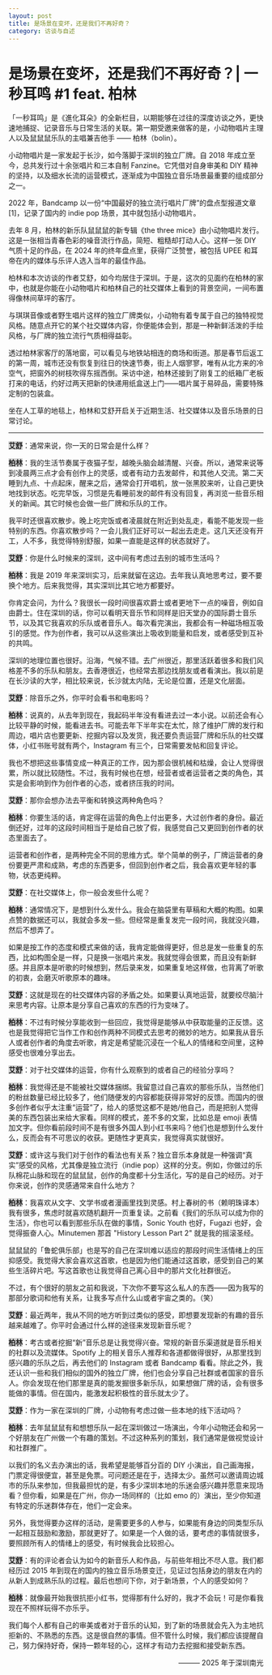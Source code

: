 ```yaml
---
layout: post
title: 是场景在变坏，还是我们不再好奇？
category: 访谈与自述
---
```


# 是场景在变坏，还是我们不再好奇？| 一秒耳鸣 #1 feat. 柏林

「一秒耳鸣」是《進化耳朵》的全新栏目，以期能够在过往的深度访谈之外，更快速地捕捉、记录音乐与日常生活的关联。第一期受邀来做客的是，小动物唱片主理人以及鼠鼠鼠乐队的主唱兼吉他手 —— 柏林（bolin）。

小动物唱片是一家发起于长沙，如今落脚于深圳的独立厂牌。自 2018 年成立至今，总共发行过十余张唱片和三本自制 Fanzine。它凭借对自身审美和 DIY 精神的坚持，以及细水长流的运营模式，逐渐成为中国独立音乐场景最重要的组成部分之一。

2022 年，Bandcamp 以一份“中国最好的独立流行唱片厂牌”的盘点型报道文章[1]，记录了国内的 indie pop 场景，其中就包括小动物唱片。

去年 8 月，柏林的新乐队鼠鼠鼠的新专辑《the three mice》由小动物唱片发行。这是一张相当青春色彩的噪音流行作品，简短、粗糙却打动人心。这样一张 DIY 气质十足的作品，在 2024 年的终年盘点里，获得广泛赞誉，被包括 UPEE 和耳帝在内的媒体与乐评人选入当年的最佳作品。

柏林和本次访谈的作者艾舒，如今均居住于深圳。于是，这次的见面约在柏林的家中，也就是你能在小动物唱片和柏林自己的社交媒体上看到的背景空间，一间布置得像林间草坪的客厅。

与琪琪音像或者野生唱片这样的独立厂牌类似，小动物有着专属于自己的独特视觉风格。随意点开它的某个社交媒体内容，你便能体会到，那是一种新鲜活泼的手绘风格，与厂牌的独立流行气质相得益彰。

透过柏林家客厅的落地窗，可以看见与地铁站相连的商场和街道。那是春节后返工的第一周，城市还没有恢复到往日的快速节奏，街上人烟寥寥，唯有从北方来的冷空气，把窗外的树枝吹得东摇西倒。采访中途，柏林还接到了刚复工的纸箱厂老板打来的电话，约好过两天把新的快递用纸盒送上门——唱片属于易碎品，需要特殊定制的包装盒。

坐在人工草的地毯上，柏林和艾舒开启关于近期生活、社交媒体以及音乐场景的日常讨论。

---

<span style= "background:lightgrey"><b>艾舒</b></span>：通常来说，你一天的日常会是什么样？

<span style= "background:lightgrey"><b>柏林</b></span>：我的生活节奏属于夜猫子型，越晚头脑会越清醒、兴奋。所以，通常来说等到凌晨两三点才会有创作上的灵感，或者有动力去发邮件，和其他人交流。第二天睡到九点、十点起床，醒来之后，通常会打开唱机，放一张黑胶来听，让自己更快地找到状态。吃完早饭，习惯是先看睡前发的邮件有没有回复，再浏览一些音乐相关的新闻。其它时候也会做一些厂牌和乐队的工作。

我平时还很喜欢散步。晚上吃完饭或者凌晨就在附近到处乱走，看能不能发现一些特别的东西。你喜欢散步吗？一会儿我们正好可以一起出去走走。这几天还没有开工，人不多，我觉得特别舒服，如果一直能是这样的状态就好了。

<span style= "background:lightgrey"><b>艾舒</b></span>：你是什么时候来的深圳，这中间有考虑过去别的城市生活吗？

<span style= "background:lightgrey"><b>柏林</b></span>：我是 2019 年来深圳实习，后来就留在这边。去年我认真地思考过，要不要换个地方。后来我觉得，其实深圳比其它地方都要好。

你肯定会问，为什么？我很长一段时间很喜欢爵士或者更地下一点的噪音，例如自由爵士。住在深圳的话，你可以看明天音乐节和同样是旧天堂办的国际爵士音乐节，以及其它我喜欢的乐队或者音乐人。每次看完演出，我都会有一种磁场相互吸引的感觉。作为创作者，我可以从这些演出上吸收到能量和启发，或者感受到互补的共鸣。

深圳的地理位置也很好。沿海，气候不错。去广州很近，那里活跃着很多和我们风格差不多的乐队和朋友。去香港很近，也经常去那边找朋友或者看演出。我以前是在长沙读的大学，相比较来说，长沙就太内陆，无论是位置，还是文化层面。

<span style= "background:lightgrey"><b>艾舒</b></span>：除音乐之外，你平时会看书和电影吗？

<span style= "background:lightgrey"><b>柏林</b></span>：说真的，从去年到现在，我起码半年没有看进去过一本小说。以前还会有心比较平静的时候，能看进去书。可能去年下半年实在太忙，除了维护厂牌的发行和周边，唱片店也要更新、挖掘内容以及发货，我还要负责运营厂牌和乐队的社交媒体，小红书账号就有两个，Instagram 有三个，日常需要发帖和回复评论。

我也不想把这些事情变成一种真正的工作，因为那会很机械和枯燥，会让人觉得很累，所以就比较随性。不过，我有时候也在想，经营者或者运营者之类的角色，其实是会影响到作为创作者的心态，或者挤压我的时间。

<span style= "background:lightgrey"><b>艾舒</b></span>：那你会想办法去平衡和转换这两种角色吗？

<span style= "background:lightgrey"><b>柏林</b></span>：你要生活的话，肯定得在运营的角色上付出更多，大过创作者的身份。最近倒还好，过年的这段时间相当于是给自己放了假，我感觉自己又更回到创作者的状态里面去了。

运营者和创作者，是两种完全不同的思维方式。举个简单的例子，厂牌运营者的身份要更严肃和成熟，考虑的东西更多，但回到创作者之后，我会喜欢更年轻的事物，状态更纯粹。

<span style= "background:lightgrey"><b>艾舒</b></span>：在社交媒体上，你一般会发些什么呢？

<span style= "background:lightgrey"><b>柏林</b></span>：通常情况下，是想到什么发什么。我会在脑袋里有草稿和大概的构图。如果点赞的数据还可以，我就会多发一些。但经常是重复发完一段时间，我就没兴趣，然后不想弄了。

如果是按工作的态度和模式来做的话，我肯定能做得更好，但总是发一些重复的东西，比如构图全是一样，只是换一张唱片来发。我就觉得会很累，而且没有新鲜感。并且原本是听歌的时候想到，然后录来发，如果重复地这样做，也背离了听歌的初衷，会磨灭听歌原本的趣味。

<span style= "background:lightgrey"><b>艾舒</b></span>：这就是现在的社交媒体内容的矛盾之处。如果要认真地运营，就要绞尽脑汁来思考内容。让原本是分享自己喜欢的东西的行为变味了。

<span style= "background:lightgrey"><b>柏林</b></span>：不过有时候分享能收到一些回应，我觉得是能够从中获取能量的正反馈。这也是我觉得把它当作工作和创作两种不同模式去思考的微妙的地方。如果我从音乐人或者创作者的角度去听歌，肯定是希望能沉浸在一个私人的情绪和空间里，这种感受也很难分享出去。

<span style= "background:lightgrey"><b>艾舒</b></span>：对于社交媒体的运营，你有什么观察到的或者自己的经验分享吗？

<span style= "background:lightgrey"><b>柏林</b></span>：我觉得还是不能被社交媒体捆绑。我留意过自己喜欢的那些乐队，当然他们的粉丝数量已经比较多了，他们随便发的内容都能获得非常好的反馈。而国内的很多创作者似乎太注重“运营”了，给人的感觉这都不是她/他自己，而是把别人觉得美的东西包装出来给大家看。同样的模式，差不多的文案，比如总是 emoji 表情加文字。但你看前段时间不是有很多外国人到小红书来吗？他们也是想到什么发什么，反而会有不可思议的收获。更随性才更真实，我觉得真实就很好。

<span style= "background:lightgrey"><b>艾舒</b></span>：或许这与我们对于创作的看法也有关系？独立音乐本身就是一种强调“真实”感受的风格，尤其像是独立流行（indie pop）这样的分支。例如，你做过的乐队棉花山脉和现在的鼠鼠鼠，创作的角度都十分生活化，写的是自己的经历。对于你来说，创作的灵感通常来自什么地方？

<span style= "background:lightgrey"><b>柏林</b></span>：我喜欢从文字、文学书或者漫画里找到灵感。村上春树的书（赖明珠译本）我有很多，焦虑时就喜欢随机翻开一页重复读。之前看《我们的乐队可以成为你的生活》，你也可以看到那些乐队在做的事情，Sonic Youth 也好，Fugazi 也好，会觉得振奋人心。Minutemen 那首 "History Lesson Part 2" 就是我的摇滚圣经。

鼠鼠鼠的「鲁蛇俱乐部」也是写的自己在深圳难以适应的那段时间生活情绪上的压抑感受。我觉得大家会喜欢这首歌，也是因为他们能通过这首歌，感受到自己的某些生活碎片吧。写这首歌也让我觉得自己离心目中的那片文化社群很近。

不过，有个很好的朋友之前和我说，下次你不要写这么私人的东西——因为我写的那部分歌词和他有关系，让我多写点什么山或者宇宙之类的。（笑）

<span style= "background:lightgrey"><b>艾舒</b></span>：最近两年，我从不同的地方听到过类似的感受，即想要发现新的有趣的音乐越来越难了。你平时会通过什么样的途径来发现新音乐呢？

<span style= "background:lightgrey"><b>柏林</b></span>：考古或者挖掘“新”音乐总是让我觉得兴奋。常规的新音乐渠道就是音乐相关的社群以及流媒体。Spotify 上的相关音乐人推荐和各道都做得很好，从那里找到感兴趣的乐队之后，再去他们的 Instagram 或者 Bandcamp 看看。除此之外，我还认识一些和我们相似的国外的独立厂牌，他们也会分享自己社群或者国家的音乐人。你会发现在他们那里是真的能发掘很多新乐队，如果想做厂牌的话，会有很多能做的事情。但在国内，能激发起积极性的音乐就太少了。

<span style= "background:lightgrey"><b>艾舒</b></span>：作为一家在深圳的厂牌，小动物有考虑过做一些本地的线下活动吗？

<span style= "background:lightgrey"><b>柏林</b></span>：去年鼠鼠鼠有和想想乐队一起在深圳做过一场演出，今年小动物还会和另一个好朋友在广州做一个有趣的策划。不过这种系列的策划，我们通常是做视觉设计和社群推广。

以我们的名义去办演出的话，我希望是能够百分百的 DIY 小演出，自己画海报，门票定得很便宜，甚至是免票。可问题还是在于，选择太少。虽然可以邀请周边城市的乐队来参加，但我最担忧的是，有多少深圳本地的乐迷会感兴趣并愿意来现场看？但你看，如果是在广州，你办一场同样的（比如 emo 的）演出，至少你知道有特定的乐迷群体存在，他们一定会来。

另外，我觉得要办这样的活动，是需要更多的人参与，如果能有身边的同类型乐队一起相互鼓励和激励，那就更好了。如果是一个人做的话，要考虑的事情就很多，要照顾所有人的情绪上的感受，有时候我会比较担心。

<span style= "background:lightgrey"><b>艾舒</b></span>：有的评论者会认为如今的新音乐人和作品，与前些年相比不尽人意。我们都经历过 2015 年到现在的国内的独立音乐场景变迁，见证过包括身边的朋友在内的从新人到成熟乐队的过程。最后也想问下你，对于新场景，个人的感受如何？

<span style= "background:lightgrey"><b>柏林</b></span>：就像最开始我很抗拒小红书，觉得那有什么好的，我才不会玩！可是你看我现在不照样玩得不亦乐乎。

我们每个人都有自己的审美或者对于音乐的认知，到了新的场景就会先入为主地抗拒新的、不熟悉的东西。这是很自然的事情。但不管什么时候，我们都应该提醒自己，努力保持好奇，保持一颗年轻的心，这样才有动力去挖掘和接受新东西。

<p align="right">——— 2025 年于深圳南光</p>
